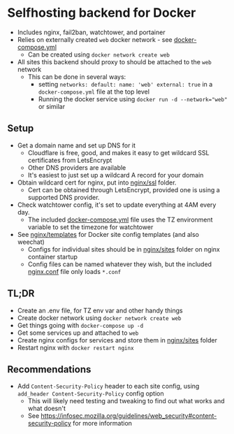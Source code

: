 # Selfhosting backend for Docker

- Includes nginx, fail2ban, watchtower, and portainer
- Relies on externally created `web` docker network - see [docker-compose.yml](./docker-compose.yml)
    - Can be created using `docker network create web`
- All sites this backend should proxy to should be attached to the `web` network
    - This can be done in several ways:
        - setting `networks: default: name: 'web' external: true` in a `docker-compose.yml` file at the top level
        - Running the docker service using `docker run -d --network="web"` or similar

## Setup

- Get a domain name and set up DNS for it
    - Cloudflare is free, good, and makes it easy to get wildcard SSL certificates from LetsEncrypt
    - Other DNS providers are available
    - It's easiest to just set up a wildcard A record for your domain
- Obtain wildcard cert for nginx, put into [nginx/ssl](./nginx/ssl) folder.
    - Cert can be obtained through LetsEncrypt, provided one is using a supported DNS provider.
- Check watchtower config, it's set to update everything at 4AM every day.
    - The included [docker-compose.yml](./docker-compose.yml) file uses the TZ environment variable to set the timezone for watchtower
- See [nginx/templates](./nginx/templates) for Docker site config templates (and also weechat)
    - Configs for individual sites should be in [nginx/sites](./nginx/sites) folder on nginx container startup
    - Config files can be named whatever they wish, but the included [nginx.conf](./nginx/nginx.conf) file only loads `*.conf`

## TL;DR

- Create an .env file, for TZ env var and other handy things
- Create docker network using `docker network create web`
- Get things going with `docker-compose up -d`
- Get some services up and attached to `web`
- Create nginx configs for services and store them in [nginx/sites](./nginx/sites) folder
- Restart nginx with `docker restart nginx`

## Recommendations

- Add `Content-Security-Policy` header to each site config, using `add_header Content-Security-Policy` config option
    - This will likely need testing and tweaking to find out what works and what doesn't
    - See https://infosec.mozilla.org/guidelines/web_security#content-security-policy for more information
